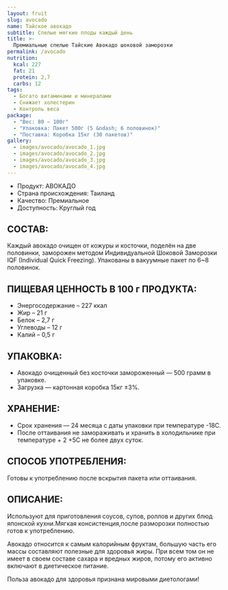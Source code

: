 ```yaml
---
layout: fruit
slug: avocado
name: Тайское авокадо
subtitle: Спелые мягкие плоды каждый день
title: >-
  Премиальные спелые Тайские Авокадо шоковой заморозки
permalink: /avocado
nutrition:
  kcal: 227
  fat: 21
  protein: 2,7
  carbs: 12
tags:
  - Богато витаминами и минералами
  - Снижает холестерин
  - Контроль веса
package:
  - "Вес: 80 — 100г"
  - "Упаковка: Пакет 500г (5 &ndash; 6 половинок)"
  - "Поставка: Коробка 15кг (30 пакетов)"
gallery:
  - images/avocado/avocado_1.jpg
  - images/avocado/avocado_2.jpg
  - images/avocado/avocado_3.jpg
  - images/avocado/avocado_4.jpg
---
```


* Продукт: АВОКАДО
* Страна происхождения: Таиланд
* Качество: Премиальное
* Доступность: Круглый год

## СОСТАВ:

Каждый авокадо очищен от кожуры и косточки, поделён на две половинки, заморожен методом Индивидуальной Шоковой Заморозки IQF (Individual Quick Freezing). Упакованы в вакуумные пакет по 6~8 половинок.

## ПИЩЕВАЯ ЦЕННОСТЬ В 100 г ПРОДУКТА:

* Энергосодержание – 227 ккал
* Жир – 21 г
* Белок – 2,7 г
* Углеводы – 12 г
* Калий – 0,5 г

## УПАКОВКА:

* Авокадо очищенный без косточки замороженный — 500 грамм в упаковке.
* Загрузка — картонная коробка 15кг ±3%.

## ХРАНЕНИЕ:

* Срок хранения — 24 месяца с даты упаковки при температуре -18С.
* После оттаивания не замораживать и хранить в холодильнике при температуре + 2 +5С не более двух суток.

## СПОСОБ УПОТРЕБЛЕНИЯ:

Готовы к употреблению после вскрытия пакета или оттаивания.

## ОПИСАНИЕ:

Используют для приготовления соусов, супов, роллов и других блюд японской кухни.Мягкая консистенция,после разморозки полностью готов к употреблению.

Авокадо относится к самым калорийным фруктам, большую часть его массы составляют полезные для здоровья жиры. При всем том он не имеет в своем составе сахара и вредных жиров, потому его активно включают в диетическое питание.

Польза авокадо для здоровья признана мировыми диетологами!
